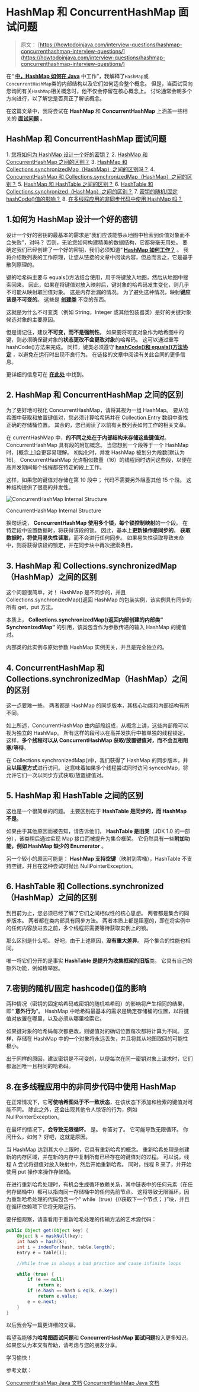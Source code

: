 # HashMap 和 ConcurrentHashMap 面试问题

> 原文： [https://howtodoinjava.com/interview-questions/hashmap-concurrenthashmap-interview-questions/](https://howtodoinjava.com/interview-questions/hashmap-concurrenthashmap-interview-questions/)

在“ [**中，HashMap 如何在 Java**](//howtodoinjava.com/java/collections/how-hashmap-works-in-java/ "How hashmap works in java") 中工作”，我解释了`HashMap`或`ConcurrentHashMap`类的内部结构以及它们如何适合整个概念。 但是，当面试官向您询问有关`HashMap`相关概念时，他不仅会停留在核心概念上。 讨论通常会朝多个方向进行，以了解您是否真正了解该概念。

在这篇文章中，我将尝试在 **HashMap** 和 **ConcurrentHashMap** 上涵盖一些相关的 [**面试问题**](//howtodoinjava.com/java-interview-questions/ "interview questions") 。

## HashMap 和 ConcurrentHashMap 面试问题

1\. [您将如何为 HashMap 设计一个好的密钥？](#1)
2\. [HashMap 和 ConcurrentHashMap 之间的区别？](#2)
3\. [HashMap 和 Collections.synchronizedMap（HashMap）之间的区别吗？](#3)
4\. [ConcurrentHashMap 和 Collections.synchronizedMap（HashMap）之间的区别？](#4)
5\. [HashMap 和 HashTable 之间的区别？](#5)
6\. [HashTable 和 Collections.synchronized（HashMap）之间的区别？](#6)
7\. [密钥的随机/固定 hashCode()值的影响？](#7)
8\. [在多线程应用的非同步代码中使用 HashMap 吗？](#8)

## 1.如何为 HashMap 设计一个好的密钥

设计一个好的密钥的最基本的需求是“我们应该能够从地图中检索到价值对象而不会失败”，对吗？ 否则，无论您如何构建精美的数据结构，它都将毫无用处。 要确定我们已经创建了一个好的密钥，我们必须知道“ [**HashMap 如何工作？**](https://howtodoinjava.com/java/collections/how-hashmap-works-in-java/ "How hashmap works in java") 。 我将介绍散列表的工作原理，让您从链接的文章中阅读内容，但总而言之，它是基于散列原理的。

键的哈希码主要与 equals()方法结合使用，用于将键放入地图，然后从地图中搜索回来。 因此，如果在将键值对放入映射后，键对象的哈希码发生变化，则几乎不可能从映射取回值对象。 这是内存泄漏的情况。 为了避免这种情况，映射**键应该是不可变的**。 这些是 [**创建类**](https://howtodoinjava.com/java/basics/how-to-make-a-java-class-immutable/ "How to make a java class immutable") 不变的东西。

这就是为什么不可变类（例如 String，Integer 或其他包装器类）是好的关键对象候选对象的主要原因。

但是请记住，建议**不可变，而不是强制性**。 如果要将可变对象作为哈希图中的键，则必须确保键对象的**状态更改不会更改对象**的哈希码。 这可以通过重写 hashCode()方法来完成。 同样，键类必须遵守 [**hashCode()和 equals()方法协定**](https://howtodoinjava.com/java/basics/java-hashcode-equals-methods/ "Working with hashCode and equals methods in java") ，以避免在运行时出现不良行为。 在链接的文章中阅读有关此合同的更多信息。

更详细的信息可在 [**在此处**](https://howtodoinjava.com/java/collections/design-good-key-for-hashmap/ "How to design a good key for HashMap") 中找到。

## 2\. HashMap 和 ConcurrentHashMap 之间的区别

为了更好地可视化 ConcurrentHashMap，请将其视为一组 HashMap。 要从哈希图中获取和放置键值对，您必须计算哈希码并在 Collection.Entry 数组中查找正确的存储桶位置。 其余的，您已阅读了以前有关散列表如何工作的相关文章。

在 currentHashMap 中，**的不同之处在于内部结构来存储这些键值对**。 ConcurrentHashMap 具有段的附加概念。 当您想到一个段等于一个 HashMap 时，[概念上]会更容易理解。 初始化时，并发 HashMap 被划分为段数[默认为 16]。 ConcurrentHashMap 允许相似数量（16）的线程同时访问这些段，以便在高并发期间每个线程都在特定的段上工作。

这样，如果您的键值对存储在第 10 段中； 代码不需要另外阻塞其他 15 个段。 这种结构提供了很高的并发性。

![ConcurrentHashMap Internal Structure](img/d10fabdd2b20d60555a8221a36905eeb.png)

ConcurrentHashMap Internal Structure



换句话说， **ConcurrentHashMap 使用多个锁，每个锁控制映射**的一个段。 在特定段中设置数据时，将获得该段的锁。 因此，基本上**更新操作是同步的**。
**获取数据时，将使用易失性读取**，而不会进行任何同步。 如果易失性读取导致未命中，则将获得该段的锁定，并在同步块中再次搜索条目。

## 3\. HashMap 和 Collections.synchronizedMap（HashMap）之间的区别

这个问题很简单，对！ HashMap 是不同步的，并且 Collections.synchronizedMap()返回 HashMap 的包装实例，该实例具有同步的所有 get，put 方法。

本质上， **Collections.synchronizedMap()返回内部创建的内部类“ SynchronizedMap”** 的引用，该类包含作为参数传递的输入 HashMap 的键值对。

内部类的此实例与原始参数 HashMap 实例无关，并且是完全独立的。

## 4\. ConcurrentHashMap 和 Collections.synchronizedMap（HashMap）之间的区别

这一点要难一些。 两者都是 HashMap 的同步版本，其核心功能和内部结构有所不同。

如上所述，ConcurrentHashMap 由内部段组成，从概念上讲，这些内部段可以视为独立的 HashMap。 所有这样的段可以在高并发执行中被单独的线程锁定。 这样，**多个线程可以从 ConcurrentHashMap 获取/放置键值对，而不会互相阻塞/等待**。

在 Collections.synchronizedMap()中，我们获得了 HashMap 的同步版本，并且**以阻塞方式**进行访问。 这意味着如果多个线程尝试同时访问 syncedMap，将允许它们一次以同步方式获取/放置键值对。

## 5\. HashMap 和 HashTable 之间的区别

这也是一个很简单的问题。 主要区别在于 **HashTable 是同步的，而 HashMap 不是**。

如果由于其他原因而被告知，请告诉他们， **HashTable 是旧类**（JDK 1.0 的一部分），该类稍后通过实现 Map 接口而被提升为集合框架。 它仍然具有一些**附加功能，例如 HashMap 缺少的 Enumerator** 。

另一个较小的原因可能是： **HashMap 支持空键**（映射到零桶），HashTable 不支持空键，并且在这种尝试时抛出 NullPointerException。

## 6\. HashTable 和 Collections.synchronized（HashMap）之间的区别

到目前为止，您必须已经了解了它们之间相似性的核心思想。 两者都是集合的同步版本。 两者都在类内部具有同步方法。 两者本质上都是阻塞的，即在将实例中的任何内容放进去之前，多个线程将需要等待获取实例上的锁。

那么区别是什么呢。 好吧，由于上述原因，**没有重大差异**。 两个集合的性能也相同。

唯一将它们分开的是事实 **HashTable 是提升为收集框架的旧版**类。 它具有自己的额外功能，例如枚举器。

## 7.密钥的随机/固定 hashcode()值的影响

两种情况（密钥的固定哈希码或密钥的随机哈希码）的影响将产生相同的结果，即“ **意外行为**”。 HashMap 中哈希码最基本的需求是确定存储桶的位置，以将键值对放置在哪里，以及必须从哪里检索它。

如果键对象的哈希码每次都更改，则键值对的确切位置每次都将计算为不同。 这样，存储在 HashMap 中的一个对象将永远丢失，并且将其从地图取回的可能性极小。

出于同样的原因，建议密钥是不可变的，以便每次在同一密钥对象上请求时，它们都返回唯一且相同的哈希码。

## 8.在多线程应用中的非同步代码中使用 HashMap

在正常情况下，它**可使哈希图处于不一致状态**，在该状态下添加和检索的键值对可能不同。 除此之外，还会出现其他令人惊讶的行为，例如 NullPointerException。

在最坏的情况下，**会导致无限循环**。 是。 你答对了。 它可能导致无限循环。 你问什么，如何？ 好吧，这就是原因。

当 HashMap 达到其大小上限时，它具有重新哈希的概念。 重新哈希处理是创建新的内存区域，并在新的内存中复制所有已经存在的键值对的过程。 可以说，线程 A 尝试将键值对放入映射中，然后开始重新哈希。 同时，线程 B 来了，并开始使用 put 操作来操作存储桶。

在进行重新哈希处理时，有机会生成循环依赖关系，其中链表中的任何元素（在任何存储桶中）都可以指向同一存储桶中的任何先前节点。 这将导致无限循环，因为重新哈希处理的代码包含一个“ while（true）{//获取下一个节点； }”块，并且在循环依赖项下它将无限运行。

要仔细观察，请查看用于重新哈希处理的传输方法的艺术源代码：

```java
public Object get(Object key) {
	Object k = maskNull(key);
	int hash = hash(k);
	int i = indexFor(hash, table.length);
	Entry e = table[i];

	//While true is always a bad practice and cause infinite loops

	while (true) {
		if (e == null)
			return e;
		if (e.hash == hash & eq(k, e.key))
			return e.value;
		e = e.next;
	}
}

```

以后我会写一篇更详细的文章。

希望我能够为**哈希图面试问题**和 **ConcurrentHashMap 面试问题**投入更多知识。 如果您认为本文有帮助，请考虑与您的朋友分享。

学习愉快！

参考文献：

[ConcurrentHashMap Java 文档](https://docs.oracle.com/javase/10/docs/api/java/util/concurrent/ConcurrentHashMap.html)
[ConcurrentHashMap Java 文档](https://docs.oracle.com/javase/10/docs/api/java/util/HashMap.html)